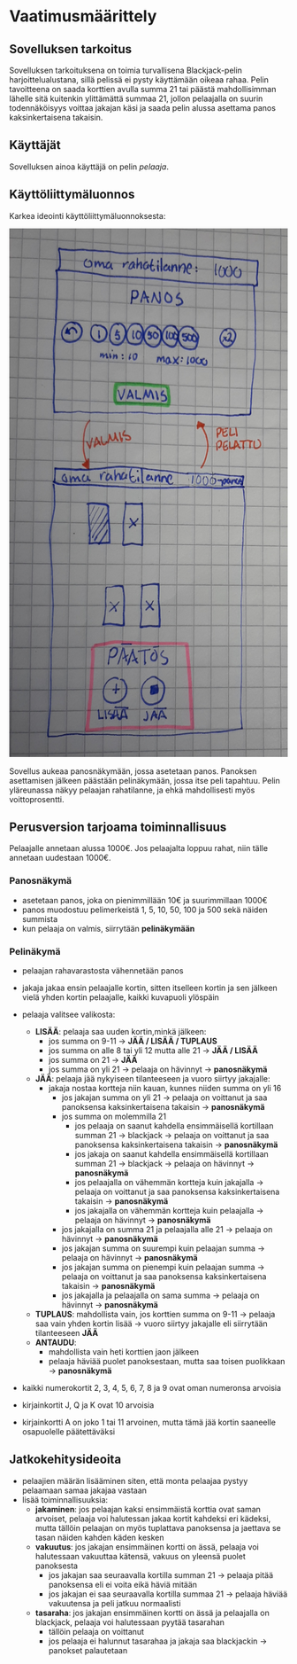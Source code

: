 # Vaatimusmäärittely
## Sovelluksen tarkoitus
Sovelluksen tarkoituksena on toimia turvallisena Blackjack-pelin harjoittelualustana, sillä pelissä ei pysty käyttämään oikeaa rahaa. Pelin tavoitteena on saada korttien avulla summa 21 tai päästä mahdollisimman lähelle sitä kuitenkin ylittämättä summaa 21, jollon pelaajalla on suurin todennäköisyys voittaa jakajan käsi ja saada pelin alussa asettama panos kaksinkertaisena takaisin.

## Käyttäjät
Sovelluksen ainoa käyttäjä on pelin *pelaaja*.

## Käyttöliittymäluonnos
Karkea ideointi käyttöliittymäluonnoksesta:

<img src="https://github.com/hennaroi/ot-harjoitustyo/blob/master/dokumentaatio/K%C3%A4ytt%C3%B6liittym%C3%A4luonnos.jpg"  width="600">

Sovellus aukeaa panosnäkymään, jossa asetetaan panos. Panoksen asettamisen jälkeen päästään pelinäkymään, jossa itse peli tapahtuu. Pelin yläreunassa näkyy pelaajan rahatilanne, ja ehkä mahdollisesti myös voittoprosentti.

## Perusversion tarjoama toiminnallisuus
Pelaajalle annetaan alussa 1000€. Jos pelaajalta loppuu rahat, niin tälle annetaan uudestaan 1000€.
### Panosnäkymä
- asetetaan panos, joka on pienimmillään 10€ ja suurimmillaan 1000€
- panos muodostuu pelimerkeistä 1, 5, 10, 50, 100 ja 500 sekä näiden summista
- kun pelaaja on valmis, siirrytään __pelinäkymään__
### Pelinäkymä
- pelaajan rahavarastosta vähennetään panos
- jakaja jakaa ensin pelaajalle kortin, sitten itselleen kortin ja sen jälkeen vielä yhden kortin pelaajalle, kaikki kuvapuoli ylöspäin
- pelaaja valitsee valikosta: 
  - __LISÄÄ__: pelaaja saa uuden kortin,minkä jälkeen:
    - jos summa on 9-11 -> __JÄÄ / LISÄÄ / TUPLAUS__
    - jos summa on alle 8 tai yli 12 mutta alle 21 -> __JÄÄ / LISÄÄ__
    - jos summa on 21 -> __JÄÄ__
    - jos summa on yli 21 -> pelaaja on hävinnyt -> __panosnäkymä__
  - __JÄÄ__: pelaaja jää nykyiseen tilanteeseen ja vuoro siirtyy jakajalle:
    - jakaja nostaa kortteja niin kauan, kunnes niiden summa on yli 16
      - jos jakajan summa on yli 21 -> pelaaja on voittanut ja saa panoksensa kaksinkertaisena takaisin -> __panosnäkymä__
      - jos summa on molemmilla 21 
        - jos pelaaja on saanut kahdella ensimmäisellä kortillaan summan 21 -> blackjack -> pelaaja on voittanut ja saa panoksensa kaksinkertaisena takaisin -> __panosnäkymä__
        - jos jakaja on saanut kahdella ensimmäisellä kortillaan summan 21 -> blackjack -> pelaaja on hävinnyt -> __panosnäkymä__
        - jos pelaajalla on vähemmän kortteja kuin jakajalla -> pelaaja on voittanut ja saa panoksensa kaksinkertaisena takaisin -> __panosnäkymä__
        - jos jakajalla on vähemmän kortteja kuin pelaajalla -> pelaaja on hävinnyt -> __panosnäkymä__
      - jos jakajalla on summa 21 ja pelaajalla alle 21 -> pelaaja on hävinnyt -> __panosnäkymä__
      - jos jakajan summa on suurempi kuin pelaajan summa -> pelaaja on hävinnyt -> __panosnäkymä__
      - jos jakajan summa on pienempi kuin pelaajan summa -> pelaaja on voittanut ja saa panoksensa kaksinkertaisena takaisin -> __panosnäkymä__
      - jos jakajalla ja pelaajalla on sama summa -> pelaaja on hävinnyt -> __panosnäkymä__
  - __TUPLAUS__: mahdollista vain, jos korttien summa on 9-11 -> pelaaja saa vain yhden kortin lisää -> vuoro siirtyy jakajalle eli siirrytään tilanteeseen __JÄÄ__
  - __ANTAUDU__: 
    - mahdollista vain heti korttien jaon jälkeen
    - pelaaja häviää puolet panoksestaan, mutta saa toisen puolikkaan -> __panosnäkymä__


- kaikki numerokortit 2, 3, 4, 5, 6, 7, 8 ja 9 ovat oman numeronsa arvoisia
- kirjainkortit J, Q ja K ovat 10 arvoisia
- kirjainkortti A on joko 1 tai 11 arvoinen, mutta tämä jää kortin saaneelle osapuolelle päätettäväksi

## Jatkokehitysideoita
- pelaajien määrän lisääminen siten, että monta pelaajaa pystyy pelaamaan samaa jakajaa vastaan
- lisää toiminnallisuuksia:
  - __jakaminen__: jos pelaajan kaksi ensimmäistä korttia ovat saman arvoiset, pelaaja voi halutessan jakaa kortit kahdeksi eri kädeksi, mutta tällöin pelaajan on myös tuplattava panoksensa ja jaettava se tasan näiden kahden käden kesken 
  - __vakuutus__: jos jakajan ensimmäinen kortti on ässä, pelaaja voi halutessaan vakuuttaa kätensä, vakuus on yleensä puolet panoksesta
    - jos jakajan saa seuraavalla kortilla summan 21 -> pelaaja pitää panoksensa eli ei voita eikä häviä mitään
    - jos jakajan ei saa seuraavalla kortilla summaa 21 -> pelaaja häviää vakuutensa ja peli jatkuu normaalisti
  - __tasaraha__: jos jakajan ensimmäinen kortti on ässä ja pelaajalla on blackjack, pelaaja voi halutessaan pyytää tasarahan
    - tällöin pelaaja on voittanut 
    - jos pelaaja ei halunnut tasarahaa ja jakaja saa blackjackin -> panokset palautetaan
